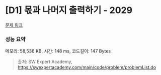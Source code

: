 # [D1] 몫과 나머지 출력하기 - 2029 

[문제 링크](https://swexpertacademy.com/main/code/problem/problemDetail.do?contestProbId=AV5QGNvKAtEDFAUq) 

### 성능 요약

메모리: 58,536 KB, 시간: 148 ms, 코드길이: 147 Bytes



> 출처: SW Expert Academy, https://swexpertacademy.com/main/code/problem/problemList.do